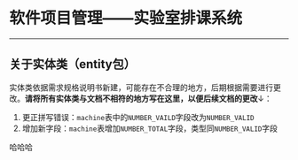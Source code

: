 # 软件项目管理——实验室排课系统

------

## 关于实体类（entity包）

实体类依据需求规格说明书新建，可能存在不合理的地方，后期根据需要进行更改。**请将所有实体类与文档不相符的地方写在这里，以便后续文档的更改**↓：

1. 更正拼写错误：`machine`表中的`NUMBER_VAILD`字段改为`NUMBER_VALID`
2. 增加新字段：`machine`表增加`NUMBER_TOTAL`字段，类型同`NUMBER_VALID`字段 

哈哈哈